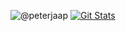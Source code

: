 ![@peterjaap](https://user-images.githubusercontent.com/431360/97303386-9f14dd00-185a-11eb-9683-47fbf3ffbede.png)
<a href="https://twitter.com/peterjaap"><img alt="Git Stats" src="https://img.shields.io/twitter/follow/peterjaap?style=for-the-badge"/></a>

<!--
**peterjaap/peterjaap** is a ✨ _special_ ✨ repository because its `README.md` (this file) appears on your GitHub profile.

Here are some ideas to get you started:

- 🔭 I’m currently working on ...
- 🌱 I’m currently learning ...
- 👯 I’m looking to collaborate on ...
- 🤔 I’m looking for help with ...
- 💬 Ask me about ...
- 📫 How to reach me: ...
- 😄 Pronouns: ...
- ⚡ Fun fact: ...
-->
